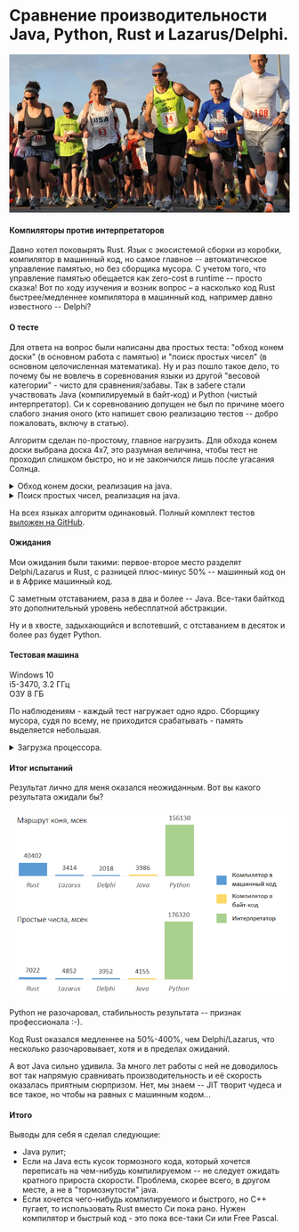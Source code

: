 # Сравнение производительности Java, Python, Rust и Lazarus/Delphi.

![title.png](title.png)

#### Компиляторы против интерпретаторов

Давно хотел поковырять Rust. Язык с экосистемой сборки из коробки, компилятор в машинный код, 
но самое главное -- автоматическое управление памятью, но без сборщика мусора.
С учетом того, что управление памятью обещается как zero-cost в runtime -- просто сказка! 
Вот по ходу изучения и возник вопрос – а насколько код Rust быстрее/медленнее 
компилятора в машинный код, например давно известного -- Delphi?


#### О тесте

Для ответа на вопрос были написаны два простых теста: "обход конем доски" (в основном
работа с памятью) и "поиск простых чисел" (в основном целочисленная математика). Ну и раз
пошло такое дело, то почему бы не вовлечь в соревнования языки из другой "весовой
категории" - чисто для сравнения/забавы. Так в забеге стали участвовать Java
(компилируемый в байт-код) и Python (чистый интерпретатор). Си к соревнованию допущен не
был по причине моего слабого знания оного (кто напишет свою реализацию тестов -- добро
пожаловать, включу в статью).

Алгоритм сделан по-простому, главное нагрузить. Для обхода конем доски выбрана доска 4х7, 
это разумная величина, чтобы тест не проходил слишком быстро, но и не закончился лишь после угасания Солнца. 

<details>
<summary>Обход конем доски, реализация на java.</summary>

```java
private static void step_horce(int step_no, State state, int x0, int y0, int[][] position) {
    // ---------------------
    // Make my step
    position[y0][x0] = step_no;

    // ---------------------
    // Try to do next 8 step
    int size_y = position.length;
    int size_x = position[0].length;
    int board_size = size_x * size_y;

    int[][] step_diffs = {{1, -2}, {2, -1}, {2, 1}, {1, 2}, {-1, 2}, {-2, 1}, {-2, -1}, {-1, -2}};

    int steps_done = 0;
    for (int s = 0; s < 8; s++) {
        int[] step_diff = step_diffs[s];
        int x1 = x0 + step_diff[0];
        int y1 = y0 + step_diff[1];

        if (x1 < 0 || x1 >= size_x) {
            continue;
        }
        if (y1 < 0 || y1 >= size_y) {
            continue;
        }
        if (position[y1][x1] != 0) {
            continue;
        }

        step_horce(step_no + 1, state, x1, y1, position);

        steps_done = steps_done + 1;
    }

    // ---------------------
    // Whe nave no more steps?
    if (steps_done == 0) {
        state.path_count_total = state.path_count_total + 1;
    }

    if (steps_done == 0 && step_no == board_size) {
        state.path_count_ok = state.path_count_ok + 1;
        System.out.println(String.format("Full path count: %s/%s", state.path_count_ok, state.path_count_total));
        print_board(position);
        System.out.println();
    }

    // ---------------------
    // Make my step back
    position[y0][x0] = 0;
}
```

</details>

<details>
<summary>Поиск простых чисел, реализация на java.</summary>

~~~java
public static void print_primes(int start_from, int count) {
    System.out.println("Hello, print_primes!");

    int n = start_from;
    while (count > 0) {
        Date time_0 = new Date();
        boolean is_prime = is_prime_number(n);
        Date time_1 = new Date();

        if (is_prime) {
            long duration = (time_1.getTime() - time_0.getTime());
            System.out.println(n + ", " + duration + " msec");
            count = count - 1;
        }

        n = n + 1;
    }
}

public static boolean is_prime_number(int number) {
    int i = 2;
    while (i < number) {
        if (number % i == 0) {
            return false;
        }
        i = i + 1;
    }

    return true;
}
~~~

</details>

На всех языках алгоритм одинаковый. Полный комплект тестов [выложен на GitHub](https://github.com/SazonovDenis/test-speed).


#### Ожидания

Мои ожидания были такими: первое-второе место разделят Delphi/Lazarus и Rust, с разницей плюс-минус
50% -- машинный код он и в Африке машинный код.

С заметным отставанием, раза в два и более -- Java. Все-таки байткод это дополнительный уровень небесплатной абстракции.

Ну и в хвосте, задыхающийся и вспотевший, с отставанием в десяток и более раз будет Python.


#### Тестовая машина

Windows 10<br>
i5-3470, 3.2 ГГц<br>
ОЗУ 8 ГБ

По наблюдениям - каждый тест нагружает одно ядро. Сборщику мусора, судя по всему,
не приходится срабатывать - память выделяется небольшая.

<details>
<summary>Загрузка процессора.</summary>

![process1.png](process1.png)

![process2.png](process2.png)

![process3.png](process3.png)

</details>


#### Итог испытаний

Результат лично для меня оказался неожиданным. Вот вы какого результата ожидали бы?

![result.png](result.png)

Python не разочаровал, стабильность результата -- признак профессионала :-). 

Код Rust оказался медленнее на 50%-400%, чем Delphi/Lazarus, что несколько разочаровывает, хотя и в
пределах ожиданий.

А вот Java сильно удивила. За много лет работы с ней не доводилось вот так напрямую сравнивать
производительность и её скорость оказалась приятным сюрпризом. Нет, мы знаем -- JIT творит
чудеса и все такое, но чтобы на равных с машинным кодом...


#### Итого

Выводы для себя я сделал следующие: 

- Java рулит;
- Если на Java есть кусок тормозного кода, который хочется переписать 
  на чем-нибудь компилируемом -- не следует ожидать кратного прироста скорости. 
  Проблема, скорее всего, в другом месте, а не в "тормознутости" java.
- Если хочется чего-нибудь компилируемого и быстрого, но C++ пугает, то использовать Rust вместо Си пока рано. 
  Нужен компилятор и быстрый код - это пока все-таки Си или Free Pascal.  

